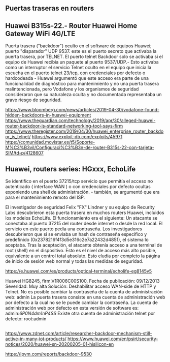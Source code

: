 ## Puertas traseras en routers


## Huawei B315s-22.- Router Huawei Home Gateway WiFi 4G/LTE

Puerta trasera ("backdoor") oculto en el software de equipos Huawei; puerto "disparador" UDP 9537. este es el puerto secreto que activaba la puerta trasera, por TELNET. El puerto telnet Backdoor solo se activaba si el equipo de Huawei recibia un paquete al puerto 9537/UDP.- Esto activaba  como un interruptor el servicio Telnet oculto en el equipo que inicia la escucha en el puerto telnet 23/tcp,  con credenciales por defecto o hardcodeada -  Huawei argumentó que este acceso era parte de una funcionalidad de diagnóstico para mantenimiento y no una puerta trasera malintencionada, pero Vodafone y los organismos de seguridad consideraron que su naturaleza oculta y no documentada representaba un grave riesgo de seguridad.

https://www.bloomberg.com/news/articles/2019-04-30/vodafone-found-hidden-backdoors-in-huawei-equipment
https://www.theguardian.com/technology/2019/apr/30/alleged-huawei-router-backdoor-is-standard-networking-tool-says-firm
https://www.theregister.com/2019/04/30/huawei_enterprise_router_backdoor_is_telnet/
https://www.exploit-db.com/exploits/45971
https://comunidad.movistar.es/t5/Soporte-M%C3%B3vil/Configuraci%C3%B3n-de-router-B315s-22-con-tarjeta-SIM/td-p/4128607

## Huawei,  routers series: HGxxx, EchoLife

Se identifico  en el puerto 37215/tcp servicio que permitía el acceso no autenticado ( interface WAN ) o con credenciales por defecto ocultas exponiendo una shell de administración. - también, se argumentó que era para el mantenimiento remoto del ISP.

El investigador de seguridad Felix "FX" Lindner y su equipo de Recurity Labs descubrieron esta puerta trasera en muchos routers Huawei, incluidos los modelos EchoLife.
El funcionamiento era el siguiente:
Un atacante se conectaba al puerto 37215 del router desde internet o desde la red local.
El servicio en este puerto pedía una contraseña.
Los investigadores descubrieron que si se enviaba un hash de contraseña específico y predefinido (0x2378216f4f3d5e316c2e7a22432d4851), el sistema lo aceptaba.
Tras la aceptación, el atacante obtenía acceso a una terminal de root (shell) en el dispositivo. Esto es el nivel de acceso más alto posible, equivalente a un control total absoluto.
Esto eludía por completo la página de inicio de sesión web normal y todas las medidas de seguridad.

https://e.huawei.com/es/products/optical-terminal/echolife-eg8145v5

Huawei HG8245, firm:V1R006C00S100, 
Fecha de publicación:	09/12/2013
Severidad:	Muy alta
Solución:	Deshabilitar acceso WAN-side de HTTP y Telnet.
No es posible cambiar la contraseña de la cuenta de administración web: admin
La puerta trasera consiste en una cuenta de administración web por defecto a la cual no se le puede cambiar la contraseña. La cuenta de administración web por defecto en esta versión de software es:
admin:*6P0N4dm1nP4SS*
Existe otra cuenta de administración telnet por defecto:
root:admin

## 

https://www.zdnet.com/article/researcher-backdoor-mechanism-still-active-in-many-iot-products/
https://www.huawei.com/en/psirt/security-notices/2020/huawei-sn-20200205-01-hisilicon-en






https://ipvm.com/reports/backdoor-9530




